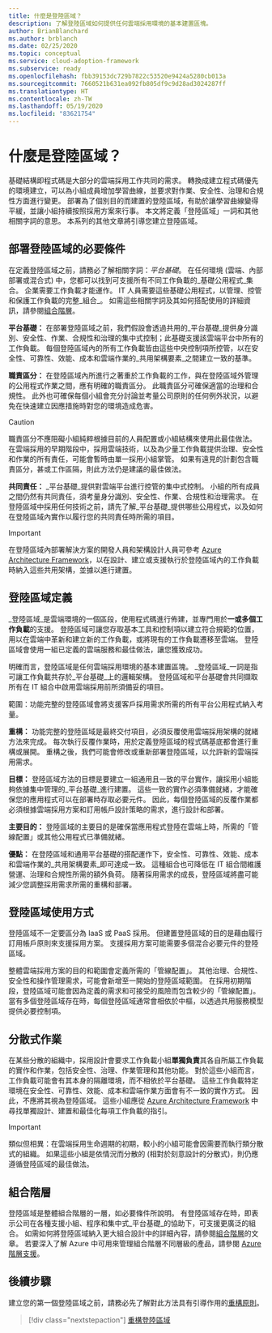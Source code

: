 ```yaml
---
title: 什麼是登陸區域？
description: 了解登陸區域如何提供任何雲端採用環境的基本建置區塊。
author: BrianBlanchard
ms.author: brblanch
ms.date: 02/25/2020
ms.topic: conceptual
ms.service: cloud-adoption-framework
ms.subservice: ready
ms.openlocfilehash: fbb39153dc729b7822c53520e9424a5280cb013a
ms.sourcegitcommit: 7660521b631ea092fb805df9c9d28ad3024287ff
ms.translationtype: HT
ms.contentlocale: zh-TW
ms.lasthandoff: 05/19/2020
ms.locfileid: "83621754"
---
```

<!-- markdownlint-disable MD026 -->

# <a name="what-is-a-landing-zone"></a>什麼是登陸區域？

基礎結構即程式碼是大部分的雲端採用工作共同的需求。 轉換成建立程式碼優先的環境建立，可以為小組成員增加學習曲線，並要求對作業、安全性、治理和合規性方面進行變更。 部署為了個別目的而建置的登陸區域，有助於讓學習曲線變得平緩，並讓小組持續按照採用方案來行事。 本文將定義「登陸區域」一詞和其他相關字詞的意思。 本系列的其他文章將引導您建立登陸區域。

## <a name="prerequisite-to-landing-zone-deployment"></a>部署登陸區域的必要條件

在定義登陸區域之前，請務必了解相關字詞：_平台基礎_。 在任何環境 (雲端、內部部署或混合式) 中，您都可以找到可支援所有不同工作負載的_基礎公用程式_集合。 企業需要工作負載才能運作。 IT 人員需要這些基礎公用程式，以管理、控管和保護工作負載的完整_組合_。 如需這些相關字詞及其如何搭配使用的詳細資訊，請參閱[組合階層](../../reference/fundamental-concepts/hosting-hierarchy.md)。

**平台基礎：** 在部署登陸區域之前，我們假設會透過共用的_平台基礎_提供身分識別、安全性、作業、合規性和治理的集中式控制；此基礎支援該雲端平台中所有的工作負載。 每個登陸區域內的所有工作負載皆由這些中央控制項所控管，以在安全性、可靠性、效能、成本和雲端作業的_共用架構要素_之間建立一致的基準。

**職責區分：** 在登陸區域內所進行之著重於工作負載的工作，與在登陸區域外管理的公用程式作業之間，應有明確的職責區分。 此職責區分可確保適當的治理和合規性。 此外也可確保每個小組會充分討論並考量公司原則的任何例外狀況，以避免在快速建立因應措施時對您的環境造成危害。

> [!CAUTION]
> 職責區分不應阻礙小組純粹根據目前的人員配置或小組結構來使用此最佳做法。 在雲端採用的早期階段中，採用雲端技術，以及為少量工作負載提供治理、安全性和作業的所有責任，可能會暫時由單一採用小組掌管。 如果有遠見的計劃包含職責區分，甚或工作區隔，則此方法仍是建議的最佳做法。

**共同責任：** _平台基礎_提供對雲端平台進行控管的集中式控制。 小組的所有成員之間仍然有共同責任，須考量身分識別、安全性、作業、合規性和治理需求。 在登陸區域中採用任何技術之前，請先了解_平台基礎_提供哪些公用程式，以及如何在登陸區域內實作以履行您的共同責任時所需的項目。

> [!IMPORTANT]
> 在登陸區域內部署解決方案的開發人員和架構設計人員可參考 [Azure Architecture Framework](https://docs.microsoft.com/azure/architecture/framework/)，以在設計、建立或支援執行於登陸區域內的工作負載時納入這些共用架構，並據以進行建置。

## <a name="landing-zone-definition"></a>登陸區域定義

_登陸區域_是雲端環境的一個區段，使用程式碼進行佈建，並專門用於**一或多個工作負載**的支援。 登陸區域可讓您存取基本工具和控制項以建立符合規範的位置，用以在雲端中革新和建立新的工作負載，或將現有的工作負載遷移至雲端。 登陸區域會使用一組已定義的雲端服務和最佳做法，讓您獲致成功。

明確而言，登陸區域是任何雲端採用環境的基本建置區塊。 _登陸區域_一詞是指可讓工作負載共存於_平台基礎_上的邏輯架構。 登陸區域和平台基礎會共同擷取所有在 IT 組合中啟用雲端採用前所須備妥的項目。

範圍：功能完整的登陸區域會將支援客戶採用需求所需的所有平台公用程式納入考量。

**重構：** 功能完整的登陸區域是最終交付項目，必須反覆使用雲端採用架構的就緒方法來完成。 每次執行反覆作業時，用於定義登陸區域的程式碼基底都會進行重構或展開。 重構之後，我們可能會修改或重新部署登陸區域，以允許新的雲端採用需求。

**目標：** 登陸區域方法的目標是要建立一組通用且一致的平台實作，讓採用小組能夠依據集中管理的_平台基礎_進行建置。 這些一致的實作必須準備就緒，才能確保您的應用程式可以在部署時存取必要元件。 因此，每個登陸區域的反覆作業都必須根據雲端採用方案和訂用帳戶設計策略的需求，進行設計和部署。

**主要目的：** 登陸區域的主要目的是確保當應用程式登陸在雲端上時，所需的「管線配置」或其他公用程式已準備就緒。

**優點：** 在登陸區域和通用平台基礎的搭配運作下，安全性、可靠性、效能、成本和雲端作業的_共用架構要素_即可達成一致。 這種組合也可降低在 IT 組合間維護營運、治理和合規性所需的額外負荷。 隨著採用需求的成長，登陸區域將盡可能減少您調整採用需求所需的重構和部署。

## <a name="landing-zone-usage"></a>登陸區域使用方式

登陸區域不一定要區分為 IaaS 或 PaaS 採用。 但建置登陸區域的目的是藉由履行訂用帳戶原則來支援採用方案。 支援採用方案可能需要多個混合必要元件的登陸區域。

整體雲端採用方案的目的和範圍會定義所需的「管線配置」。 其他治理、合規性、安全性和操作管理需求，可能會新增至一開始的登陸區域範圍。 在採用初期階段，登陸區域可能會因為定義的需求和可接受的風險而包含較少的「管線配置」。 當有多個登陸區域存在時，每個登陸區域通常會相依於中樞，以透過共用服務模型提供必要控制項。

## <a name="decentralized-operations"></a>分散式作業

在某些分散的組織中，採用設計會要求工作負載小組**單獨負責**其各自所屬工作負載的實作和作業，包括安全性、治理、作業管理和其他功能。 對於這些小組而言，工作負載可能會有其本身的隔離環境，而不相依於平台基礎。 這些工作負載特定環境在安全性、可靠性、效能、成本和雲端作業方面會有不一致的實作方式。 因此，不應將其視為登陸區域。 這些小組應從 [Azure Architecture Framework](https://docs.microsoft.com/azure/architecture/framework/) 中尋找單獨設計、建置和最佳化每項工作負載的指引。

> [!IMPORTANT]
> 類似但相異：在雲端採用生命週期的初期，較小的小組可能會因需要而執行類分散式的組織。 如果這些小組是依情況而分散的 (相對於刻意設計的分散式)，則仍應遵循登陸區域的最佳做法。

## <a name="portfolio-hierarchy"></a>組合階層

登陸區域是整體組合階層的一層，如必要條件所說明。 有登陸區域存在時，即表示公司在各種支援小組、程序和集中式_平台基礎_的協助下，可支援更廣泛的組合。 如需如何將登陸區域納入更大組合設計中的詳細內容，請參閱[組合階層](../../reference/fundamental-concepts/hosting-hierarchy.md)的文章。 若要深入了解 Azure 中可用來管理組合階層不同層級的產品，請參閱 [Azure 階層支援](../../reference/fundamental-concepts/hierarchy-azure-tools.md)。

## <a name="next-steps"></a>後續步驟

建立您的第一個登陸區域之前，請務必先了解對此方法具有引導作用的[重構原則](./refactor.md)。

> [!div class="nextstepaction"]
> [重構登陸區域](./refactor.md)
